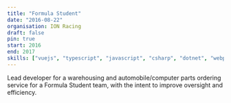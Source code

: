 ```yaml
---
title: "Formula Student"
date: "2016-08-22"
organisation: ION Racing
draft: false
pin: true
start: 2016
end: 2017
skills: ["vuejs", "typescript", "javascript", "csharp", "dotnet", "webpack", "project-management"]
---
```


Lead developer for a warehousing and automobile/computer parts ordering service
for a Formula Student team, with the intent to improve oversight and efficiency.
